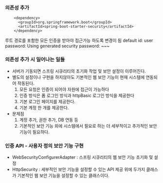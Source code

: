 ### 의존성 추가
```
    <dependency>
      <groupId>org.springframework.boot</groupId>
      <artifactId>spring-boot-starter-security</artifactId>
    </dependency>
```
루트 경로를 포함한 모든 인증을 받아야 접근가능 하도록 변경이 됨
default id: user
password: Using generated security password: ~~~

### 의존성 추가 시 일어나는 일들
- 서버가 기동되면 스프링 시큐리티의 초기화 작업 및 보안 설정이 이루어진다.
- 별도의 설정이나 구현을 하지않아도 기본적인 웹 보안 기능이 현재 시스템에 연동되어 작동된다.
  1. 모든 요청은 인증이 되어야 자원에 접근이 가능하다
  2. 인증 방식은 폼 로그인 방식과 httpBasic 로그인 방식을 제공한다
  3. 기본 로그인 페이지를 제공한다.
  4. 기본 계정 한 개를 제공한다. 
- 문제점
  1. 계정 추가, 권한 추가, DB 연동 등
  2. 기본적인 보안 기능 외에 시스템에서 필요로 하는 더 세부적이고 추가적인 보안기능이 필요하다.
  
### 인증 API - 사용자 정의 보안 기능 구현
- WebSecurityConfigurerAdapter
: 스프링 시큐리티의 웹 보안 기능 초기화 및 설정
- HttpSecurity
: 세부적인 보안 기능을 설정할 수 있는 API 제공
위에 두가지 클래스가 기본적인 웹 보안 기능을 설정할 수 있는 클래스이다. 

